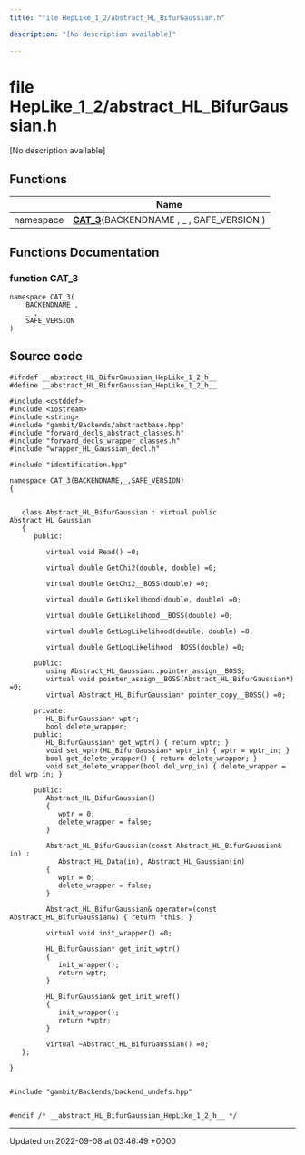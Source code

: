 ```yaml
---
title: "file HepLike_1_2/abstract_HL_BifurGaussian.h"

description: "[No description available]"

---
```


# file HepLike_1_2/abstract_HL_BifurGaussian.h

[No description available]

## Functions

|                | Name           |
| -------------- | -------------- |
| namespace | **[CAT_3](/documentation/code/files/abstract__hl__bifurgaussian_8h/#function-cat-3)**(BACKENDNAME , _ , SAFE_VERSION ) |


## Functions Documentation

### function CAT_3

```
namespace CAT_3(
    BACKENDNAME ,
    _ ,
    SAFE_VERSION 
)
```




## Source code

```
#ifndef __abstract_HL_BifurGaussian_HepLike_1_2_h__
#define __abstract_HL_BifurGaussian_HepLike_1_2_h__

#include <cstddef>
#include <iostream>
#include <string>
#include "gambit/Backends/abstractbase.hpp"
#include "forward_decls_abstract_classes.h"
#include "forward_decls_wrapper_classes.h"
#include "wrapper_HL_Gaussian_decl.h"

#include "identification.hpp"

namespace CAT_3(BACKENDNAME,_,SAFE_VERSION)
{
   
   
   class Abstract_HL_BifurGaussian : virtual public Abstract_HL_Gaussian
   {
      public:
   
         virtual void Read() =0;
   
         virtual double GetChi2(double, double) =0;
   
         virtual double GetChi2__BOSS(double) =0;
   
         virtual double GetLikelihood(double, double) =0;
   
         virtual double GetLikelihood__BOSS(double) =0;
   
         virtual double GetLogLikelihood(double, double) =0;
   
         virtual double GetLogLikelihood__BOSS(double) =0;
   
      public:
         using Abstract_HL_Gaussian::pointer_assign__BOSS;
         virtual void pointer_assign__BOSS(Abstract_HL_BifurGaussian*) =0;
         virtual Abstract_HL_BifurGaussian* pointer_copy__BOSS() =0;
   
      private:
         HL_BifurGaussian* wptr;
         bool delete_wrapper;
      public:
         HL_BifurGaussian* get_wptr() { return wptr; }
         void set_wptr(HL_BifurGaussian* wptr_in) { wptr = wptr_in; }
         bool get_delete_wrapper() { return delete_wrapper; }
         void set_delete_wrapper(bool del_wrp_in) { delete_wrapper = del_wrp_in; }
   
      public:
         Abstract_HL_BifurGaussian()
         {
            wptr = 0;
            delete_wrapper = false;
         }
   
         Abstract_HL_BifurGaussian(const Abstract_HL_BifurGaussian& in) : 
            Abstract_HL_Data(in), Abstract_HL_Gaussian(in)
         {
            wptr = 0;
            delete_wrapper = false;
         }
   
         Abstract_HL_BifurGaussian& operator=(const Abstract_HL_BifurGaussian&) { return *this; }
   
         virtual void init_wrapper() =0;
   
         HL_BifurGaussian* get_init_wptr()
         {
            init_wrapper();
            return wptr;
         }
   
         HL_BifurGaussian& get_init_wref()
         {
            init_wrapper();
            return *wptr;
         }
   
         virtual ~Abstract_HL_BifurGaussian() =0;
   };
   
}


#include "gambit/Backends/backend_undefs.hpp"


#endif /* __abstract_HL_BifurGaussian_HepLike_1_2_h__ */
```


-------------------------------

Updated on 2022-09-08 at 03:46:49 +0000
